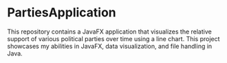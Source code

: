 # PartiesApplication
This repository contains a JavaFX application that visualizes the relative support of various political parties over time using a line chart. This project showcases my abilities in JavaFX, data visualization, and file handling in Java.
